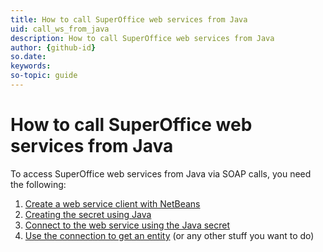 ```yaml
---
title: How to call SuperOffice web services from Java
uid: call_ws_from_java
description: How to call SuperOffice web services from Java
author: {github-id}
so.date:
keywords:
so-topic: guide
---
```


# How to call SuperOffice web services from Java

To access SuperOffice web services from Java via SOAP calls, you need the following:

1. [Create a web service client with NetBeans][1]
2. [Creating the secret using Java][2]
3. [Connect to the web service using the Java secret][3]
4. [Use the connection to get an entity][4] (or any other stuff you want to do)

<!-- Referenced links -->
[1]: create-ws-client-netbeans.md
[2]: create-secret-java.md
[3]: auth-java.md
[4]: get-entity.md

<!-- Referenced images -->
[img1]: media/image001.jpg
[img2]: media/image002.jpg
[img3]: media/image003.jpg
